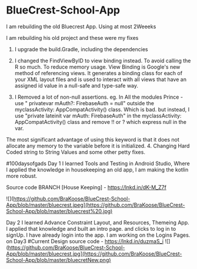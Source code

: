 # BlueCrest-School-App

I am rebuilding the old Bluecrest App. 
Using at most 2Weeeks

I am rebuilding his old project and these were my fixes
1. I upgrade the build.Gradle, including the dependencies

2. I changed the FindViewByID to view binding instead. To avoid calling the R so much. To reduce memory usage.
View Binding is Google's new method of referencing views. It generates a binding class for each of your XML layout files and is used to interact with all views that have an assigned id value in a null-safe and type-safe way.

3. I Removed a lot of non-null assertions. eg. In All the modules Prince - use " privatevar mAuth?: FirebaseAuth = null" outside the myclassActivity: AppCompatActivity() class. Which is bad. but instead, I use
"private lateinit var mAuth: FirebaseAuth" in the myclassActivity: AppCompatActivity() class and remove !! or ? which express null in the var.

The most significant advantage of using this keyword is that it does not allocate any memory to the variable before it is initialized.
4. Changing Hard Coded string to String Values and some other petty fixes.

#100daysofgads Day 1
I learned Tools and Testing in Android Studio, Where I applied the knowledge in housekeeping an old app, I am making the kotlin more robust.

Source code BRANCH [House Keeping] - https://lnkd.in/dK-M_Z7f

![](https://github.com/BraKoose/BlueCrest-School-App/blob/master/bluecrest.jpeg](https://github.com/BraKoose/BlueCrest-School-App/blob/master/bluecrest%20.jpg)

Day 2
I learned Advance Constraint Layout, and Resources, Themeing App. I applied that knowledge and built an intro page. and clicks to log in to signUp. I have already login into the app.
I am working on the Logins Pages. on Day3
#Current Design 
source code - https://lnkd.in/duzmaS_i
![](https://github.com/BraKoose/BlueCrest-School-App/blob/master/bluecrest.jpg](https://github.com/BraKoose/BlueCrest-School-App/blob/master/bluecretNew.png)



